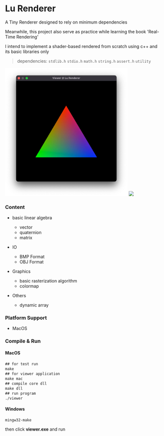 # Lu Renderer

A Tiny Renderer designed to rely on minimum dependencies

Meanwhile, this project also serve as practice while learning the book 'Real-Time Rendering'

I intend to implement a shader-based rendered from scratch using c++ and its basic libraries only

> dependencies:  `stdlib.h`   `stdio.h`   `math.h`   `string.h`   `assert.h`   `utility`

<img src="images/triangle_rasterization.webp" width="400px" />

<img src="images/wireframe_bunny.gif" width="400px" />

### Content

- basic linear algebra
  - vector
  - quaternion
  - matrix

- IO
  - BMP Format
  - OBJ Format

- Graphics
  - basic rasterization algorithm
  - colormap

- Others
  - dynamic array

### Platform Support

- MacOS

### Compile & Run

#### MacOS

```shell
## for test run
make
## for viewer application
make mac
## compile core dll
make dll
## run program
./viewer
```

#### Windows

```shell
mingw32-make
```

then click **viewer.exe** and run
